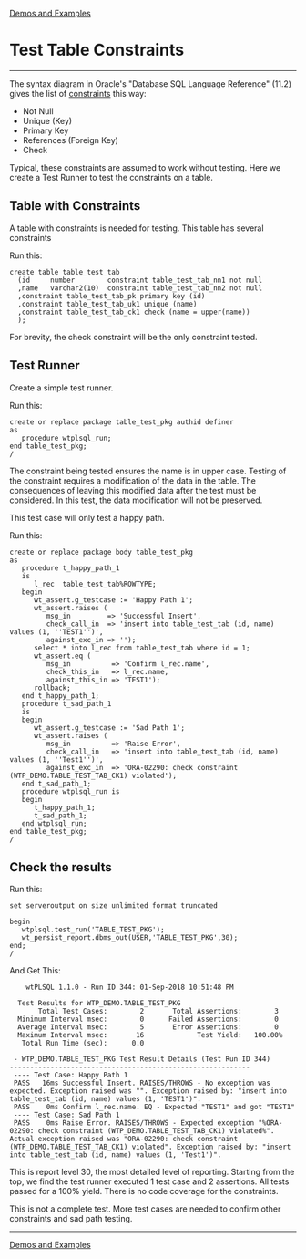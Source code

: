 [Demos and Examples](README.md)

# Test Table Constraints

---

The syntax diagram in Oracle's "Database SQL Language Reference" (11.2) gives the list of [constraints](https://docs.oracle.com/cd/E11882_01/server.112/e41084/clauses002.htm#CJAEDFIB) this way:

* Not Null
* Unique (Key)
* Primary Key
* References (Foreign Key)
* Check

Typical, these constraints are assumed to work without testing.  Here we create a Test Runner to test the constraints on a table.

## Table with Constraints

A table with constraints is needed for testing.  This table has several constraints

Run this:

```
create table table_test_tab
  (id     number        constraint table_test_tab_nn1 not null
  ,name   varchar2(10)  constraint table_test_tab_nn2 not null
  ,constraint table_test_tab_pk primary key (id)
  ,constraint table_test_tab_uk1 unique (name)
  ,constraint table_test_tab_ck1 check (name = upper(name))
  );
```

For brevity, the check constraint will be the only constraint tested.

## Test Runner

Create a simple test runner.

Run this:

```
create or replace package table_test_pkg authid definer
as
   procedure wtplsql_run;
end table_test_pkg;
/
```

The constraint being tested ensures the name is in upper case.  Testing of the constraint requires a modification of the data in the table.  The consequences of leaving this modified data after the test must be considered.  In this test, the data modification will not be preserved.

This test case will only test a happy path.

Run this:

```
create or replace package body table_test_pkg
as
   procedure t_happy_path_1
   is
      l_rec  table_test_tab%ROWTYPE; 
   begin
      wt_assert.g_testcase := 'Happy Path 1';
      wt_assert.raises (
         msg_in         => 'Successful Insert',
         check_call_in  => 'insert into table_test_tab (id, name) values (1, ''TEST1'')',
         against_exc_in => '');
      select * into l_rec from table_test_tab where id = 1;
      wt_assert.eq (
         msg_in          => 'Confirm l_rec.name',
         check_this_in   => l_rec.name,
         against_this_in => 'TEST1');
      rollback;
   end t_happy_path_1;
   procedure t_sad_path_1
   is
   begin
      wt_assert.g_testcase := 'Sad Path 1';
      wt_assert.raises (
         msg_in          => 'Raise Error',
         check_call_in   => 'insert into table_test_tab (id, name) values (1, ''Test1'')',
         against_exc_in  => 'ORA-02290: check constraint (WTP_DEMO.TABLE_TEST_TAB_CK1) violated');
   end t_sad_path_1;
   procedure wtplsql_run is
   begin
      t_happy_path_1;
      t_sad_path_1;
   end wtplsql_run;
end table_test_pkg;
/
```

## Check the results

Run this:

```
set serveroutput on size unlimited format truncated

begin
   wtplsql.test_run('TABLE_TEST_PKG');
   wt_persist_report.dbms_out(USER,'TABLE_TEST_PKG',30);
end;
/
```

And Get This:

```
    wtPLSQL 1.1.0 - Run ID 344: 01-Sep-2018 10:51:48 PM

  Test Results for WTP_DEMO.TABLE_TEST_PKG
       Total Test Cases:        2       Total Assertions:        3
  Minimum Interval msec:        0      Failed Assertions:        0
  Average Interval msec:        5       Error Assertions:        0
  Maximum Interval msec:       16             Test Yield:   100.00%
   Total Run Time (sec):      0.0

 - WTP_DEMO.TABLE_TEST_PKG Test Result Details (Test Run ID 344)
-----------------------------------------------------------
 ---- Test Case: Happy Path 1
 PASS   16ms Successful Insert. RAISES/THROWS - No exception was expected. Exception raised was "". Exception raised by: "insert into table_test_tab (id, name) values (1, 'TEST1')".
 PASS    0ms Confirm l_rec.name. EQ - Expected "TEST1" and got "TEST1"
 ---- Test Case: Sad Path 1
 PASS    0ms Raise Error. RAISES/THROWS - Expected exception "%ORA-02290: check constraint (WTP_DEMO.TABLE_TEST_TAB_CK1) violated%". Actual exception raised was "ORA-02290: check constraint (WTP_DEMO.TABLE_TEST_TAB_CK1) violated". Exception raised by: "insert into table_test_tab (id, name) values (1, 'Test1')".
```

This is report level 30, the most detailed level of reporting.  Starting from the top, we find the test runner executed 1 test case and 2 assertions.  All tests passed for a 100% yield.  There is no code coverage for the constraints.

This is not a complete test.  More test cases are needed to confirm other constraints and sad path testing.

---
[Demos and Examples](README.md)
